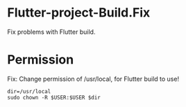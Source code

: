 # Flutter-project-Build.Fix
Fix problems with Flutter build.

# Permission 
Fix: Change permission of /usr/local, for Flutter build to use!

```
dir=/usr/local
sudo chown -R $USER:$USER $dir
```
